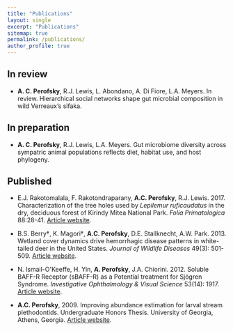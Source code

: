 ```yaml
---
title: "Publications"
layout: single
excerpt: "Publications"
sitemap: true
permalink: /publications/
author_profile: true
---
```

## In review
- **A. C. Perofsky**, R.J. Lewis, L. Abondano, A. Di Fiore, L.A. Meyers. In review. Hierarchical social networks shape gut microbial composition in wild Verreaux’s sifaka. 

## In preparation 
- **A. C. Perofsky**, R.J. Lewis, L.A. Meyers. Gut microbiome diversity across sympatric animal populations reflects diet, habitat use, and host phylogeny. 

## Published

- E.J. Rakotomalala, F. Rakotondraparany, **A.C. Perofsky**, R.J. Lewis. 2017. Characterization of the tree holes used by _Lepilemur ruficaudatus_ in the dry, deciduous forest of Kirindy Mitea National Park. _Folia Primatologica_ 88:28-41. [Article website](http://www.karger.com/Article/Abstract/464406).

- B.S. Berry†, K. Magori†, **A.C. Perofsky**, D.E. Stallknecht, A.W. Park. 2013. Wetland cover dynamics drive hemorrhagic disease patterns in white-tailed deer in the United States. _Journal of Wildlife Diseases_ 49(3): 501-509. [Article website](http://www.jwildlifedis.org/doi/10.7589/2012-11-283).

- N. Ismail-O'Keeffe, H. Yin, **A. Perofsky**, J.A. Chiorini. 2012. Soluble BAFF-R Receptor (sBAFF-R) as a Potential treatment for Sjögren Syndrome. _Investigative Ophthalmology & Visual Science_ 53(14): 1917. [Article website](http://iovs.arvojournals.org/article.aspx?articleid=2351891). 

- **A.C. Perofsky**, 2009. Improving abundance estimation for larval stream plethodontids. Undergraduate Honors Thesis. University of Georgia, Athens, Georgia. [Article website](http://coweeta.uga.edu/publications/10966.pdf).
